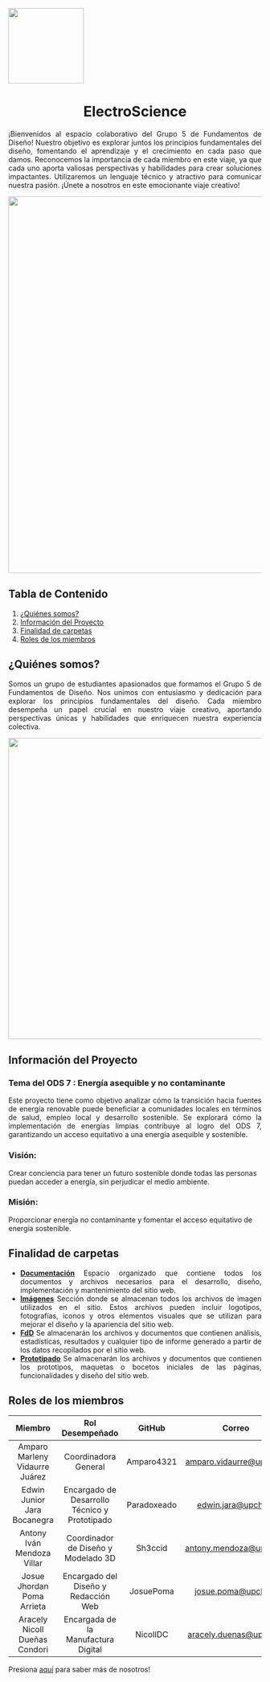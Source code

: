 <p align="left">
  <img src="https://semanadelcannabis.cayetano.edu.pe/assets/img/logo-upch.png" width="150">
  <h1 align="center">ElectroScience</h1>
</p>

<p align="justify">
  ¡Bienvenidos al espacio colaborativo del Grupo 5 de Fundamentos de Diseño! Nuestro objetivo es explorar juntos los principios fundamentales del diseño, fomentando el aprendizaje y el crecimiento en cada paso que damos. Reconocemos la importancia de cada miembro en este viaje, ya que cada uno aporta valiosas perspectivas y habilidades para crear soluciones impactantes. Utilizaremos un lenguaje técnico y atractivo para comunicar nuestra pasión. ¡Únete a nosotros en este emocionante viaje creativo!
</p>

<p align="center">
  <img src="https://geniabioenergy.com/wp-content/uploads/2022/02/Las-renovables-como-vectores-de-transformacion-2.jpg" width="750" style="margin: auto;">
</p>

## Tabla de Contenido
  1. [¿Quiénes somos?](#quiénes-somos)
  2. [Información del Proyecto](#información-del-proyecto)
  3. [Finalidad de carpetas](#finalidad-de-carpetas)
  4. [Roles de los miembros](#roles-de-los-miembros)

## ¿Quiénes somos?
<p align="justify">
  Somos un grupo de estudiantes apasionados que formamos el Grupo 5 de Fundamentos de Diseño. Nos unimos con entusiasmo y dedicación para explorar los principios fundamentales del diseño. Cada miembro desempeña un papel crucial en nuestro viaje creativo, aportando perspectivas únicas y habilidades que enriquecen nuestra experiencia colectiva.
</p>

<p align="center">
  <img src="https://github.com/Paradoxeado/prototypeProject/blob/main/Im%C3%A1genes/FotoGrupal01.jpg" width="600" style="margin: auto;">
</p>

## Información del Proyecto
### Tema del ODS 7 : Energía asequible y no contaminante
<p align="justify">
Este proyecto tiene como objetivo analizar cómo la transición hacia fuentes de energía renovable puede beneficiar a comunidades locales en términos de salud, empleo local y desarrollo sostenible. Se explorará cómo la implementación de energías limpias contribuye al logro del ODS 7, garantizando un acceso equitativo a una energía asequible y sostenible.
</p>

### Visión:
Crear conciencia para tener un futuro sostenible donde todas las personas puedan acceder a energía, sin  perjudicar el medio ambiente.

### Misión:
Proporcionar energía no contaminante y fomentar el acceso equitativo de energía sostenible.

## Finalidad de carpetas
<div style="text-align: justify;">
  <ul>
    <li><strong><a href="https://github.com/Paradoxeado/prototypeProject/tree/main/Documentaci%C3%B3n">Documentación</a></strong> Espacio organizado que contiene todos los documentos y archivos necesarios para el desarrollo, diseño, implementación y mantenimiento del sitio web.</li>
    <li><strong><a href="https://github.com/Paradoxeado/prototypeProject/tree/main/Im%C3%A1genes">Imágenes</a></strong> Sección donde se almacenan todos los archivos de imagen utilizados en el sitio. Estos archivos pueden incluir logotipos, fotografías, iconos y otros elementos visuales que se utilizan para mejorar el diseño y la apariencia del sitio web.</li>
    <li><strong><a href="https://github.com/Paradoxeado/prototypeProject/tree/main/FdD">FdD</a></strong> Se almacenarán los archivos y documentos que contienen análisis, estadísticas, resultados y cualquier tipo de informe generado a partir de los datos recopilados por el sitio web.</li>
    <li><strong><a href="https://github.com/Paradoxeado/prototypeProject/tree/main/Prototipado">Prototipado</a></strong> Se almacenarán los archivos y documentos que contienen los prototipos, maquetas o bocetos iniciales de las páginas, funcionalidades y diseño del sitio web.</li>
  </ul>
</div>

## Roles de los miembros
| Miembro | Rol Desempeñado | GitHub | Correo |
| :------------: | :------------: | :------------: | :------------: |
| Amparo Marleny Vidaurre Juárez | Coordinadora General | Amparo4321 | amparo.vidaurre@upch.pe |
| Edwin Junior Jara Bocanegra | Encargado de Desarrollo Técnico y Prototipado | Paradoxeado | edwin.jara@upch.pe |
| Antony Iván Mendoza Villar | Coordinador de Diseño y Modelado 3D | Sh3ccid | antony.mendoza@upch.pe |
| Josue Jhordan Poma Arrieta | Encargado del Diseño y Redacción Web | JosuePoma | josue.poma@upch.pe |
| Aracely Nicoll Dueñas Condori | Encargada de la Manufactura Digital | NicollDC | aracely.duenas@upch.pe |

Presiona [aquí](https://github.com/Paradoxeado/prototypeProject/tree/main/FdD/Entregables/E01SobreNosotros.md) para saber más de nosotros!
</p>